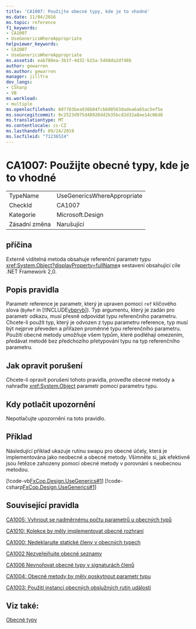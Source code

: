 ```yaml
---
title: 'CA1007: Použijte obecné typy, kde je to vhodné'
ms.date: 11/04/2016
ms.topic: reference
f1_keywords:
- CA1007
- UseGenericsWhereAppropriate
helpviewer_keywords:
- CA1007
- UseGenericsWhereAppropriate
ms.assetid: eab780ea-3b1f-4d32-b15a-5d48da2df46b
author: gewarren
ms.author: gewarren
manager: jillfra
dev_langs:
- CSharp
- VB
ms.workload:
- multiple
ms.openlocfilehash: 0d7783bea936b04fcb600563dadea6a65ac5ef5e
ms.sourcegitcommit: 0c2523d975d48926dd2b35bcd2d32a8ae14c06d8
ms.translationtype: MT
ms.contentlocale: cs-CZ
ms.lasthandoff: 09/24/2019
ms.locfileid: "71236524"
---
```

# <a name="ca1007-use-generics-where-appropriate"></a>CA1007: Použijte obecné typy, kde je to vhodné

|||
|-|-|
|TypeName|UseGenericsWhereAppropriate|
|CheckId|CA1007|
|Kategorie|Microsoft.Design|
|Zásadní změna|Narušující|

## <a name="cause"></a>příčina
Externě viditelná metoda obsahuje referenční parametr typu <xref:System.Object?displayProperty=fullName>a sestavení obsahující cíle .NET Framework 2,0.

## <a name="rule-description"></a>Popis pravidla
Parametr reference je parametr, který je upraven pomocí `ref` klíčového slova (`ByRef` in [!INCLUDE[vbprvb](../code-quality/includes/vbprvb_md.md)]). Typ argumentu, který je zadán pro parametr odkazu, musí přesně odpovídat typu referenčního parametru. Chcete-li použít typ, který je odvozen z typu parametru reference, typ musí být nejprve převeden a přiřazen proměnné typu referenčního parametru. Použití obecné metody umožňuje všem typům, které podléhají omezením, předávat metodě bez předchozího přetypování typu na typ referenčního parametru.

## <a name="how-to-fix-violations"></a>Jak opravit porušení
Chcete-li opravit porušení tohoto pravidla, proveďte obecné metody a nahraďte <xref:System.Object> parametr pomocí parametru typu.

## <a name="when-to-suppress-warnings"></a>Kdy potlačit upozornění
Nepotlačujte upozornění na toto pravidlo.

## <a name="example"></a>Příklad
Následující příklad ukazuje rutinu swapu pro obecné účely, která je implementována jako neobecné a obecné metody. Všimněte si, jak efektivně jsou řetězce zahozeny pomocí obecné metody v porovnání s neobecnou metodou.

[!code-vb[FxCop.Design.UseGenerics#1](../code-quality/codesnippet/VisualBasic/ca1007-use-generics-where-appropriate_1.vb)]
[!code-csharp[FxCop.Design.UseGenerics#1](../code-quality/codesnippet/CSharp/ca1007-use-generics-where-appropriate_1.cs)]

## <a name="related-rules"></a>Související pravidla
[CA1005: Vyhnout se nadměrnému počtu parametrů u obecných typů](../code-quality/ca1005-avoid-excessive-parameters-on-generic-types.md)

[CA1010: Kolekce by měly implementovat obecné rozhraní](../code-quality/ca1010-collections-should-implement-generic-interface.md)

[CA1000: Nedeklarujte statické členy v obecných typech](../code-quality/ca1000-do-not-declare-static-members-on-generic-types.md)

[CA1002 Nezveřejňujte obecné seznamy](../code-quality/ca1002-do-not-expose-generic-lists.md)

[CA1006 Nevnořovat obecné typy v signaturách členů](../code-quality/ca1006-do-not-nest-generic-types-in-member-signatures.md)

[CA1004: Obecné metody by měly poskytnout parametr typu](../code-quality/ca1004-generic-methods-should-provide-type-parameter.md)

[CA1003: Použití instancí obecných obslužných rutin událostí](../code-quality/ca1003-use-generic-event-handler-instances.md)

## <a name="see-also"></a>Viz také:
[Obecné typy](/dotnet/csharp/programming-guide/generics/index)